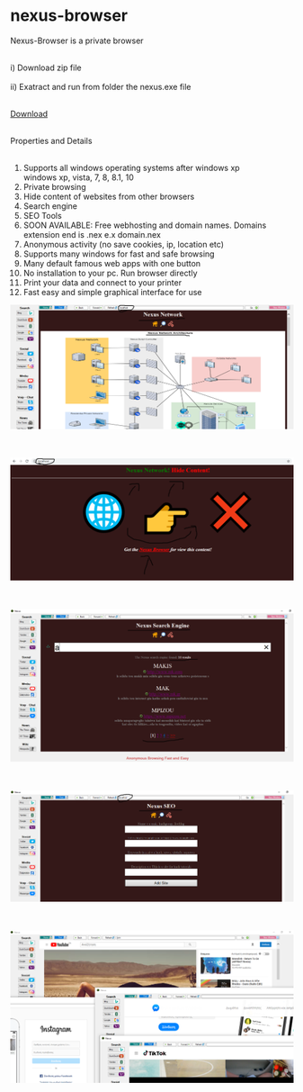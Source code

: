 # nexus-browser
Nexus-Browser is a private browser <br><br>

i) Download zip file <br><br>
ii) Exatract and run from folder the nexus.exe file <br><br>

<a href="https://github.com/makdosx/nexus-browser/raw/master/download/nexus-browser.zip"> Download </a> <br><br>

Properties and Details <br><br>
1) Supports all windows operating systems after windows xp <br> windows xp, vista, 7, 8, 8.1, 10 <br> 
2) Private browsing
3) Hide content of websites from other browsers
4) Search engine
5) SEO Tools
6) SOON AVAILABLE: Free webhosting and domain names. Domains extension end is .nex e.x domain.nex 
7) Anonymous activity (no save cookies, ip, location etc) <br> 
8) Supports many windows for fast and safe browsing <br>
9) Many default famous web apps with one button <br>
10) No installation to your pc. Run browser directly <br>
11) Print your data and connect to your printer <br>
12) Fast easy and simple graphical interface for use <br>
 

![scr11](screenshots/scr1.png) <br/><br/></br>

![scr2](screenshots/scr2.png) <br/><br/><br/> 

![scr3](screenshots/scr3.png) <br/><br/><br/>

![scr4](screenshots/scr4.png) <br/><br/><br/>

![nexus-browser1](imgs/nexus-browser1.png) <br/><br/><br/>

